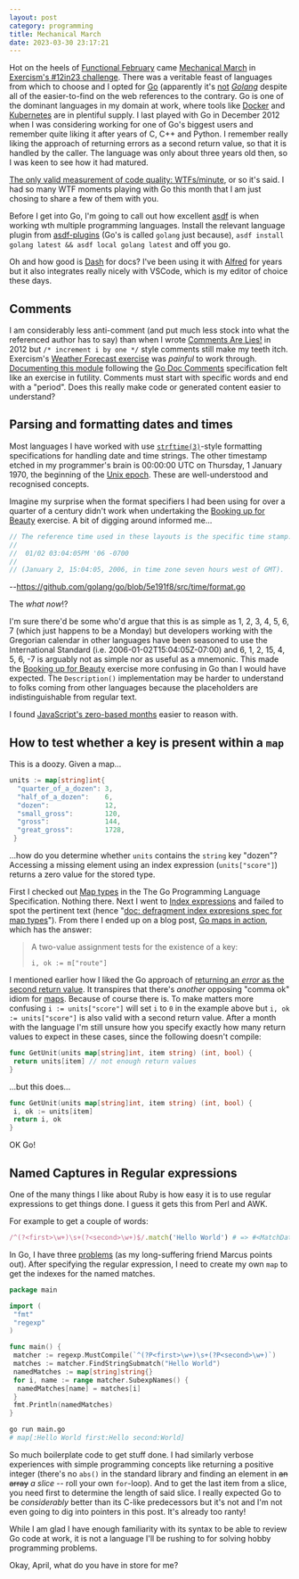 ```yaml
---
layout: post
category: programming
title: Mechanical March
date: 2023-03-30 23:17:21
---
```


Hot on the heels of [Functional February] came [Mechanical March] in [Exercism's
#12in23 challenge]. There was a veritable feast of languages from which to
choose and I opted for [Go] (apparently it's [not] _[Golang]_ despite all of the
easier-to-find on the web references to the contrary. Go is one of the
dominant languages in my domain at work, where tools like [Docker] and
[Kubernetes] are in plentiful supply. I last played with Go in December 2012
when I was considering working for one of Go's biggest users and remember quite
liking it after years of C, C++ and Python. I remember really liking the
approach of returning errors as a second return value, so that it is handled by
the caller. The language was only about three years old then, so I was keen to
see how it had matured.

[The only valid measurement of code quality: WTFs/minute], or so it's said. I
had so many WTF moments playing with Go this month that I am just chosing to
share a few of them with you.

Before I get into Go, I'm going to call out how excellent [asdf] is when working
wth multiple programming languages. Install the relevant language plugin from
[asdf-plugins] (Go's is called `golang` just because), `asdf install golang
latest && asdf local golang latest` and off you go.

Oh and how good is [Dash] for docs? I've been using it with [Alfred] for years
but it also integrates really nicely with VSCode, which is my editor of choice
these days.

## Comments

I am considerably less anti-comment (and put much less stock into what the
referenced author has to say) than when I wrote [Comments Are Lies!] in 2012 but
`/* increment i by one */` style comments still make my teeth itch. Exercism's
[Weather Forecast exercise] was _painful_ to work through. [Documenting this
module] following the [Go Doc Comments] specification felt like an exercise in
futility.  Comments must start with specific words and end with a "period". Does
this really make code or generated content easier to understand?

## Parsing and formatting dates and times

Most languages I have worked with use [`strftime(3)`]-style formatting
specifications for handling date and time strings. The other timestamp etched in
my programmer's brain is 00:00:00 UTC on Thursday, 1 January 1970, the beginning
of the [Unix epoch]. These are well-understood and recognised concepts.

Imagine my surprise when the format specifiers I had been using for over a
quarter of a century didn't work when undertaking the [Booking up for Beauty]
exercise. A bit of digging around informed me...

```go
// The reference time used in these layouts is the specific time stamp:
//
//  01/02 03:04:05PM '06 -0700
//
// (January 2, 15:04:05, 2006, in time zone seven hours west of GMT).
```

--<https://github.com/golang/go/blob/5e191f8/src/time/format.go>

The _what now_!?

I'm sure there'd be some who'd argue that this is as simple as 1, 2, 3, 4, 5, 6,
7 (which just happens to be a Monday) but developers working with the Gregorian
calendar in other languages have been seasoned to use the International Standard
(i.e. 2006-01-02T15:04:05Z-07:00) and 6, 1, 2, 15, 4, 5, 6, -7 is arguably not
as simple nor as useful as a mnemonic. This made the [Booking up for Beauty]
exercise more confusing in Go than I would have expected. The `Description()`
implementation may be harder to understand to folks coming from other languages
because the placeholders are indistinguishable from regular text.

I found [JavaScript's zero-based months] easier to reason with.

## How to test whether a key is present within a `map`

This is a doozy. Given a map...

```go
units := map[string]int{
  "quarter_of_a_dozen": 3,
  "half_of_a_dozen":    6,
  "dozen":              12,
  "small_gross":        120,
  "gross":              144,
  "great_gross":        1728,
 }
```

...how do you determine whether `units` contains the `string` key "dozen"?
Accessing a missing element using an index expression (`units["score"]`) returns
a zero value for the stored type.

First I checked out [Map types] in the The Go Programming Language
Specification. Nothing there. Next I went to [Index expressions] and failed to
spot the pertinent text (hence "[doc: defragment index expresions spec for map
types]"). From there I ended up on a blog post, [Go maps in action], which has
the answer:

> A two-value assignment tests for the existence of a key:
>
> `i, ok := m["route"]`

I mentioned earlier how I liked the Go approach of [returning an _error_ as the
second return value][multiple-returns]. It transpires that there's _another_
opposing "comma ok" idiom for [maps]. Because of course there is. To make
matters more confusing `i := units["score"]` will set `i` to `0` in the example
above but `i, ok := units["score"]` is also valid with a second return value.
After a month with the language I'm still unsure how you specify exactly how
many return values to expect in these cases, since the following doesn't
compile:

```go
func GetUnit(units map[string]int, item string) (int, bool) {
 return units[item] // not enough return values
}
```

...but this does...

```go
func GetUnit(units map[string]int, item string) (int, bool) {
 i, ok := units[item]
 return i, ok
}
```

OK Go!

## Named Captures in Regular expressions

One of the many things I like about Ruby is how easy it is to use regular
expressions to get things done. I guess it gets this from Perl and AWK.

For example to get a couple of words:

```ruby
/^(?<first>\w+)\s+(?<second>\w+)$/.match('Hello World') # => #<MatchData "Hello World" first:"Hello" second:"World">
```

In Go, I have three [problems] (as my long-suffering friend Marcus points out).
After specifying the regular expression, I need to create my own `map` to get
 the indexes for the named matches.

```go
package main

import (
 "fmt"
 "regexp"
)

func main() {
 matcher := regexp.MustCompile(`^(?P<first>\w+)\s+(?P<second>\w+)`)
 matches := matcher.FindStringSubmatch("Hello World")
 namedMatches := map[string]string{}
 for i, name := range matcher.SubexpNames() {
  namedMatches[name] = matches[i]
 }
 fmt.Println(namedMatches)
}
```

```sh
go run main.go
# map[:Hello World first:Hello second:World]
```

So much boilerplate code to get stuff done. I had similarly verbose experiences
with simple programming concepts like returning a positive integer (there's no
`abs()` in the standard library and finding an element in ~~an array~~ _a slice_
-- roll your own `for`-loop). And to get the last item from a slice, you need
first to determine the length of said slice. I really expected Go to be
_considerably_ better than its C-like predecessors but it's not and I'm not even
going to dig into pointers in this post. It's already too ranty!

While I am glad I have enough familiarity with its syntax to be able to review
Go code at work, it is not a language I'll be rushing to for solving hobby
programming problems.

Okay, April, what do you have in store for me?

<!-- Bookmarks for this post -->
[Alfred]: https://www.alfredapp.com/blog/productivity/dash-quicker-api-documentation-search/
[Booking up for Beauty]: https://exercism.org/tracks/go/exercises/booking-up-for-beauty/solutions/johnsyweb
[Comments Are Lies!]: /blog/2012/10/31/comments-are-lies/
[Dash]: https://kapeli.com/dash
[Docker]: https://www.docker.com
[Documenting this module]: https://exercism.org/tracks/go/exercises/weather-forecast/solutions/johnsyweb
[Exercism's #12in23 challenge]: https://exercism.org/challenges/12in23
[Functional February]: /blog/2023/02/28/functional-february/
[Go Doc Comments]: https://tip.golang.org/doc/comment
[Go maps in action]: https://go.dev/blog/maps
[Go]: https://go.dev
[Golang]: https://trends.google.com/trends/explore?date=all&q=golang,Go%20programming%20language,Go,%2Fm%2F05b1n7
[Index expressions]: https://go.dev/ref/spec#Index_expressions
[JavaScript's zero-based months]: https://stackoverflow.com/a/1453095/78845
[Kubernetes]: https://kubernetes.io
[Map Types]: https://go.dev/ref/spec#Map_types
[Mechanical March]: https://youtu.be/_PPXEJZ7gOg
[The only valid measurement of code quality: WTFs/minute]: https://www.osnews.com/story/19266/wtfsm/
[Unix epoch]: https://en.wikipedia.org/wiki/Unix_time
[Weather Forecast exercise]: https://exercism.org/tracks/go/exercises/weather-forecast
[`strftime(3)`]: https://man7.org/linux/man-pages/man3/strftime.3.html
[asdf-plugins]: https://github.com/asdf-vm/asdf-plugins
[asdf]: https://asdf-vm.com/
[doc: defragment index expresions spec for map types]: https://go-review.googlesource.com/c/go/+/480315/1
[maps]: https://go.dev/doc/effective_go#maps
[multiple-returns]: https://go.dev/doc/effective_go#multiple-returns
[not]: https://go.dev/doc/faq#go_or_golang
[problems]: https://blog.codinghorror.com/regular-expressions-now-you-have-two-problems/
